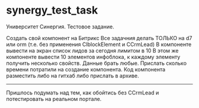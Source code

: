 # synergy_test_task
Университет Синергия. Тестовое задание.

Создать свой компонент на Битрикс
Все задачния делать ТОЛЬКО на d7 или orm (т.е. без применения CIblockElement и CCrmLead)
В компоненте вывести на экран список лидов за сегодня лимитом в 10
В этом же компоненте вывести 10 элементов инфоблока, к каждому элементу получить несколько свойств.
Данные брать любые.
Прислать сколько времени потратили на создание компонента.
Код компонента разместить либо на гитхаб либо прислать в архиве.


-------------------
Пришлось подумать над тем, как обойтись без CCrmLead и потестировать на реальном портале.

